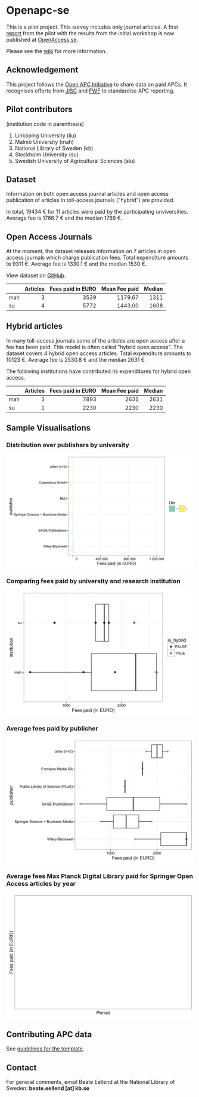 # Openapc-se

This is a pilot project. This survey includes only journal articles. A first [report](http://www.kb.se/dokument/open%20access/APC_2016_161003_2.pdf) from the pilot with the results from the initial workshop is now published at [OpenAccess.se](http://www.kb.se/openaccess/Open-APC-Sweden/).  

Please see the [wiki](https://github.com/Kungbib/openapc-se/wiki) for more information.

## Acknowledgement  
This project follows the [Open APC Initiative](https://github.com/OpenAPC/openapc-de) to share data on paid APCs. It recognises efforts from [JISC](https://www.jisc-collections.ac.uk/Jisc-Monitor/APC-data-collection/) and [FWF](https://figshare.com/articles/Austrian_Science_Fund_FWF_Publication_Cost_Data_2014/1378610) to standardise APC reporting.    

## Pilot contributors 
(institution code in parenthesis)

1. Linköping University (liu)  
2. Malmö University (mah)
3. National Library of Sweden (kb)   
4. Stockholm University (su)   
5. Swedish University of Agricultural Sciences (slu)

## Dataset



Information on both open access journal articles and open access publication of articles in toll-access journals ("hybrid") are provided.

In total,  19434 € for  11 articles were paid by the participating unviversities. Average  fee is 1766.7 € and the median 1769 €.

## Open Access Journals



At the moment, the dataset releases information on 7 articles in open access journals which charge publication fees. Total expenditure amounts to  9311 €. Average  fee is 1330.1 € and the median 1530 €.

View dataset on [GitHub](https://github.com/OpenAPC/openapc-de/blob/master/data/apc_se.csv).


|    | Articles| Fees paid in EURO| Mean Fee paid| Median|
|:---|--------:|-----------------:|-------------:|------:|
|mah |        3|              3539|       1179.67|   1311|
|su  |        4|              5772|       1443.00|   1608|

## Hybrid articles


In many toll-access journals some of the articles are open access after a fee has been paid. This model is often called "hybrid open access".
The dataset covers 4 hybrid open access articles. Total expenditure amounts to  10123 €. Average  fee is 2530.8 € and the median 2631 €.

The following institutions have contributed its expenditures for hybrid open access.


|    | Articles| Fees paid in EURO| Mean Fee paid| Median|
|:---|--------:|-----------------:|-------------:|------:|
|mah |        3|              7893|          2631|   2631|
|su  |        1|              2230|          2230|   2230|

## Sample Visualisations

### Distribution over publishers by university



![](figure/plotPublisherAPC.png)

### Comparing fees paid by university and research institution



![](figure/boxplot_institution.png)

### Average fees paid by publisher



![](figure/plotAverageAPC.png)

### Average fees Max Planck Digital Library paid for Springer Open Access articles by year



![](figure/plotAverageSpringerMPDL.png)

## Contributing APC data
See [guidelines for the template](https://github.com/Kungbib/openapc-se/wiki/Guide-for-completing-the-survey).

## Contact

For general comments, email Beate Eellend at the National Library of Sweden: **beate.eellend [at] kb.se** 





